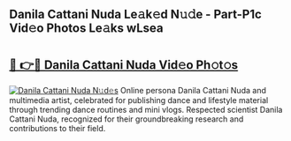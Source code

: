 ## Danila Cattani Nuda Le𝚊k𝚎d N𝚞𝚍e - Part-P1c Vid𝚎o Photos Le𝚊ks wLsea

# <h2><a href="http://fbf7co.evod.top/?m=Danila+Cattani+Nuda">🔗 👉🔴 Danila Cattani Nuda Vid𝚎o Ph𝚘t𝚘s</a></h2>

[![Danila Cattani Nuda N𝚞d𝚎s](https://i.imgur.com/8V9OHl7.gif)](http://fbf7co.evod.top/?m=Danila+Cattani+Nuda)
Online persona Danila Cattani Nuda and multimedia artist, celebrated for publishing dance and lifestyle material through trending dance routines and mini vlogs. Respected scientist Danila Cattani Nuda, recognized for their groundbreaking research and contributions to their field. 

